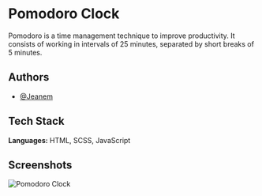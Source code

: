 
# Pomodoro Clock

Pomodoro is a time management technique to improve productivity. It consists of working in intervals of 25 minutes, separated by short breaks of 5 minutes.
## Authors

- [@Jeanem](https://github.com/ItsJeanem)


## Tech Stack

**Languages:** HTML, SCSS, JavaScript



## Screenshots

![Pomodoro Clock](https://github.com/ItsJeanem/Calculator/assets/98644503/1a726cd4-d5a7-4e29-9685-aa96719dc278)

